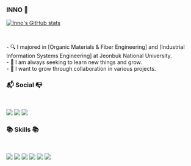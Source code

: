 ### INNO 👋

[![Inno's GitHub stats](https://github-readme-stats.vercel.app/api?username=ru2zi&theme=ambient_gradient)](https://github.com/ru2zi/github-readme-stats)

</br>
<p align="left">
- 🔍 I majored in [Organic Materials & Fiber Engineering] and [Industrial Information Systems Engineering] at Jeonbuk National University. <br>
- 🌱 I am always seeking to learn new things and grow. <br>
- 👯 I want to grow through collaboration in various projects.
</p>

<h3 align="left"><b>📬 Social 📭 </b></h3>
</br>
<p align="left"><a href="mailto:inho06039@gmail.com"><img src="https://img.shields.io/badge/Gmail-D14836?style=for-the-badge&logo=gmail&logoColor=white&link=mailto:inho06039@gmail.com"/></a>
<a href="https://www.instagram.com/99inno"><img src="https://img.shields.io/badge/Instagram-%23E4405F.svg?style=for-the-badge&logo=Instagram&logoColor=white&link=https://www.instagram.com/99inno"/></a>
<a href="https://blog.naver.com/inno06039"><img src="http://img.shields.io/badge/-Velog-20c997?style=for-the-badge&link=https://blog.naver.com/inno06039"/></a>
</p>

<h3 align="left"><b>📚 Skills 📚</b></h3>
</br>
<p align="left">
<img src="https://img.shields.io/badge/python-3670A0?style=for-the-badge&logo=python&logoColor=ffdd54"/>
<img src="https://img.shields.io/badge/R-276DC3?style=for-the-badge&logo=r&logoColor=white"/>
<img src="https://img.shields.io/badge/Excel-217346?style=for-the-badge&logo=Microsoft Excel&logoColor=white"/>
<img src="https://img.shields.io/badge/Adobe Premiere Pro-9999FF?style=for-the-badge&logo=Adobe Premiere Pro&logoColor=white"/>
<img src="https://img.shields.io/badge/PowerPoint-B7472A?style=for-the-badge&logo=Microsoft PowerPoint&logoColor=white"/>
<img src="https://img.shields.io/badge/ERP-00758F?style=for-the-badge&logo=SAP&logoColor=white"/>

</p>
